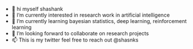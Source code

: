 - 👋 hi myself shashank
- 👀 I’m currently interested in research work in artificial intelligence
- 🌱 I’m currently learning bayesian statistics, deep learning, reinforcement learning
- 💞️ I’m looking forward to collaborate on research projects
- 📫 This is my twitter feel free to reach out @shasnks

<!---
shsnks/shsnks is a ✨ special ✨ repository because its `README.md` (this file) appears on your GitHub profile.
You can click the Preview link to take a look at your changes.
--->
